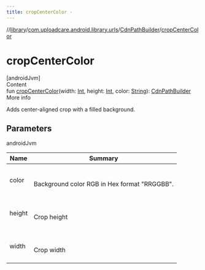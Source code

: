 ```yaml
---
title: cropCenterColor -
---
```

//[library](../../index.md)/[com.uploadcare.android.library.urls](../index.md)/[CdnPathBuilder](index.md)/[cropCenterColor](crop-center-color.md)



# cropCenterColor  
[androidJvm]  
Content  
fun [cropCenterColor](crop-center-color.md)(width: [Int](https://kotlinlang.org/api/latest/jvm/stdlib/kotlin/-int/index.html), height: [Int](https://kotlinlang.org/api/latest/jvm/stdlib/kotlin/-int/index.html), color: [String](https://kotlinlang.org/api/latest/jvm/stdlib/kotlin/-string/index.html)): [CdnPathBuilder](index.md)  
More info  


Adds center-aligned crop with a filled background.



## Parameters  
  
androidJvm  
  
|  Name|  Summary| 
|---|---|
| <a name="com.uploadcare.android.library.urls/CdnPathBuilder/cropCenterColor/#kotlin.Int#kotlin.Int#kotlin.String/PointingToDeclaration/"></a>color| <a name="com.uploadcare.android.library.urls/CdnPathBuilder/cropCenterColor/#kotlin.Int#kotlin.Int#kotlin.String/PointingToDeclaration/"></a><br><br>Background color RGB in Hex format "RRGGBB".<br><br>
| <a name="com.uploadcare.android.library.urls/CdnPathBuilder/cropCenterColor/#kotlin.Int#kotlin.Int#kotlin.String/PointingToDeclaration/"></a>height| <a name="com.uploadcare.android.library.urls/CdnPathBuilder/cropCenterColor/#kotlin.Int#kotlin.Int#kotlin.String/PointingToDeclaration/"></a><br><br>Crop height<br><br>
| <a name="com.uploadcare.android.library.urls/CdnPathBuilder/cropCenterColor/#kotlin.Int#kotlin.Int#kotlin.String/PointingToDeclaration/"></a>width| <a name="com.uploadcare.android.library.urls/CdnPathBuilder/cropCenterColor/#kotlin.Int#kotlin.Int#kotlin.String/PointingToDeclaration/"></a><br><br>Crop width<br><br>
  
  



